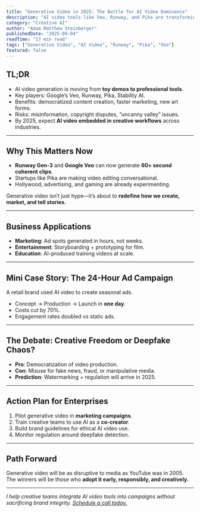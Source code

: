 ```yaml
---
title: "Generative Video in 2025: The Battle for AI Video Dominance"
description: "AI video tools like Veo, Runway, and Pika are transforming creative industries. Here’s what’s possible today—and where it’s headed next."
category: "Creative AI"
author: "Adam Matthew Steinberger"
publishedDate: "2025-09-04"
readTime: "17 min read"
tags: ["Generative Video", "AI Video", "Runway", "Pika", "Veo"]
featured: false
---
```


## TL;DR
- AI video generation is moving from **toy demos to professional tools**.  
- Key players: Google’s Veo, Runway, Pika, Stability AI.  
- Benefits: democratized content creation, faster marketing, new art forms.  
- Risks: misinformation, copyright disputes, “uncanny valley” issues.  
- By 2025, expect **AI video embedded in creative workflows** across industries.  

---

## Why This Matters Now

- **Runway Gen-3** and **Google Veo** can now generate **60+ second coherent clips**.  
- Startups like Pika are making video editing conversational.  
- Hollywood, advertising, and gaming are already experimenting.  

Generative video isn’t just hype—it’s about to **redefine how we create, market, and tell stories.**

---

## Business Applications

- **Marketing**: Ad spots generated in hours, not weeks.  
- **Entertainment**: Storyboarding + prototyping for film.  
- **Education**: AI-produced training videos at scale.  

---

## Mini Case Story: The 24-Hour Ad Campaign

A retail brand used AI video to create seasonal ads.  
- Concept → Production → Launch in **one day**.  
- Costs cut by 70%.  
- Engagement rates doubled vs static ads.  

---

## The Debate: Creative Freedom or Deepfake Chaos?

- **Pro**: Democratization of video production.  
- **Con**: Misuse for fake news, fraud, or manipulative media.  
- **Prediction**: Watermarking + regulation will arrive in 2025.  

---

## Action Plan for Enterprises

1. Pilot generative video in **marketing campaigns**.  
2. Train creative teams to use AI as a **co-creator**.  
3. Build brand guidelines for ethical AI video use.  
4. Monitor regulation around deepfake detection.  

---

## Path Forward

Generative video will be as disruptive to media as YouTube was in 2005. The winners will be those who **adopt it early, responsibly, and creatively.**  

---

*I help creative teams integrate AI video tools into campaigns without sacrificing brand integrity. [Schedule a call today.](/services/ai-consulting)*
